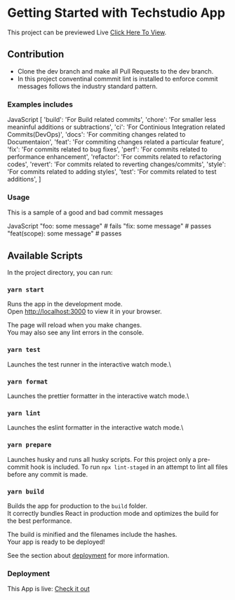 # Getting Started with Techstudio App

This project can be previewed Live [Click Here To View](https://tsacademy.vercel.app/).

## Contribution

- Clone the dev branch and make all Pull Requests to the dev branch.
- In this project conventinal commmit lint is installed to enforce commit messages follows the industry standard pattern.

### Examples includes

JavaScript
[
  'build': 'For Build related commits',
  'chore': 'For smaller less meaninful additions or subtractions',
  'ci': 'For Continious Integration related Commits(DevOps)',
  'docs': 'For commiting changes related to Documentaion',
  'feat': 'For commiting changes related a particular feature',
  'fix': 'For commits related to bug fixes',
  'perf': 'For commits related to performance enhancement',
  'refactor': 'For commits related to refactoring codes',
  'revert': 'For commits related to reverting changes/commits',
  'style': 'For commits related to adding styles',
  'test': 'For commits related to test additions',
]


### Usage

This is a sample of a good and bad commit messages

JavaScript
"foo: some message" # fails
"fix: some message" # passes
"feat(scope): some message" # passes


## Available Scripts

In the project directory, you can run:

### `yarn start`

Runs the app in the development mode.\
Open [http://localhost:3000](http://localhost:3000) to view it in your browser.

The page will reload when you make changes.\
You may also see any lint errors in the console.

### `yarn test`

Launches the test runner in the interactive watch mode.\

### `yarn format`

Launches the prettier formatter in the interactive watch mode.\

### `yarn lint`

Launches the eslint formatter in the interactive watch mode.\

### `yarn prepare`

Launches husky and runs all husky scripts. For this project only a pre-commit hook is included.
To run `npx lint-staged` in an attempt to lint all files before any commit is made.

### `yarn build`

Builds the app for production to the `build` folder.\
It correctly bundles React in production mode and optimizes the build for the best performance.

The build is minified and the filenames include the hashes.\
Your app is ready to be deployed!

See the section about [deployment](https://facebook.github.io/create-react-app/docs/deployment) for more information.

### Deployment

This App is live: [Check it out](https://techstudio.com)
